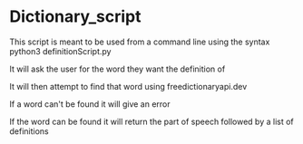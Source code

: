 # Dictionary_script

This script is meant to be used from a command line using the syntax python3 definitionScript.py

It will ask the user for the word they want the definition of

It will then attempt to find that word using freedictionaryapi.dev

If a word can't be found it will give an error

If the word can be found it will return the part of speech followed by a list of definitions

